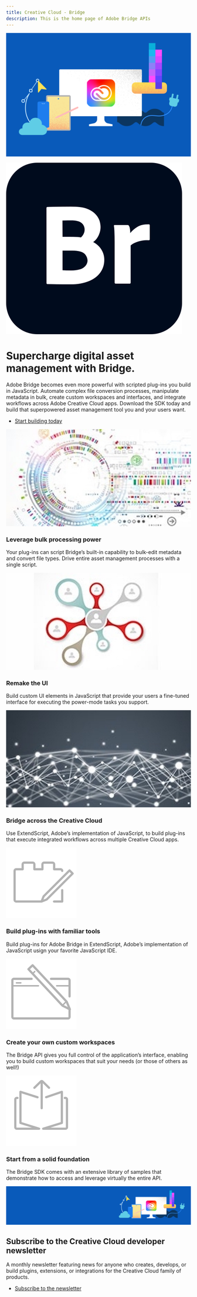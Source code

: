 ```yaml
---
title: Creative Cloud - Bridge
description: This is the home page of Adobe Bridge APIs 
---
```


<Hero slots="image, icon, heading, text, buttons" variant="halfwidth" />

![Creative Cloud banner](images/cc-hero.png)

![Bridge Logo](images/br_appicon_256.svg)

#  Supercharge digital asset management with Bridge.

Adobe Bridge becomes even more powerful with scripted plug-ins you build in JavaScript. Automate complex file conversion processes, manipulate metadata in bulk, create custom workspaces and interfaces, and integrate workflows across Adobe Creative Cloud apps. Download the SDK today and build that superpowered asset management tool you and your users want.

* [Start building today](https://console.adobe.io/downloads/br)



<TextBlock slots="image, heading, text" width="33%" theme="dark" isCentered />

![alt text](images/1497557907913.old.bridge1.jpg)

### Leverage bulk processing power

Your plug-ins can script Bridge’s built-in capability to bulk-edit metadata and convert file types. Drive entire asset management processes with a single script.

<TextBlock slots="image, heading, text" width="33%" theme="dark" isCentered />

![alt text](images/1497557920875.old.bridge2.jpg)

### Remake the UI

Build custom UI elements in JavaScript that provide your users a fine-tuned interface for executing the power-mode tasks you support.

<TextBlock slots="image, heading, text" width="33%" theme="dark" isCentered />

![alt text](images/1497557927034.old.bridge3.jpg)

### Bridge across the Creative Cloud

Use ExtendScript, Adobe’s implementation of JavaScript, to build plug-ins that execute integrated workflows across multiple Creative Cloud apps.


<TextBlock slots="image, heading, text" width="33%" theme="dark" isCentered />


![alt text](images/S_IlluBuildPlugIn_96.svg)

### Build plug-ins with familiar tools

Build plug-ins for Adobe Bridge in ExtendScript, Adobe’s implementation of JavaScript usign your favorite JavaScript IDE.


<TextBlock slots="image, heading, text" width="33%" theme="dark" isCentered />

![alt text](images/S_IlluCreateWorkspace_96.svg)

### Create your own custom workspaces

The Bridge API gives you full control of the application’s interface, enabling you to build custom workspaces that suit your needs (or those of others as well!)

<TextBlock slots="image, heading, text" width="33%" theme="dark" isCentered />

![alt text](images/S_IlluUseFromLibrary_96.svg)

### Start from a solid foundation

The Bridge SDK comes with an extensive library of samples that demonstrate how to access and leverage virtually the entire API.

<SummaryBlock slots="image, heading, text, buttons" background="rgb(246, 16, 27)" />

![CC banner](images/cc-banner.png)

## Subscribe to the Creative Cloud developer newsletter 

A monthly newsletter featuring news for anyone who creates, develops, or build plugins, extensions, or integrations for the
Creative Cloud family of products.

* [Subscribe to the newsletter](https://www.adobe.com/subscription/ccdevnewsletter.html)